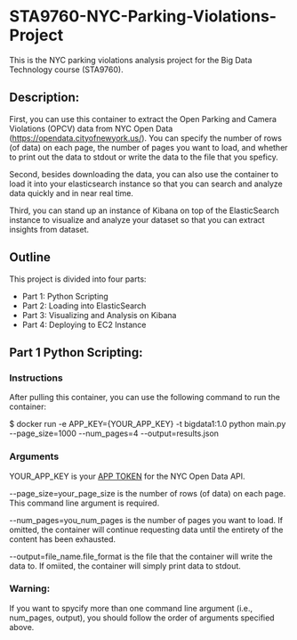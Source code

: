 # STA9760-NYC-Parking-Violations-Project
This is the NYC parking violations analysis project for the Big Data Technology course (STA9760).

## Description:
First, you can use this container to extract the Open Parking and Camera Violations (OPCV) data from NYC Open Data (https://opendata.cityofnewyork.us/). You can specify the number of rows (of data) on each page, the number of pages you want to load, and whether to print out the data to stdout or write the data to the file that you speficy. 

Second, besides downloading the data, you can also use the container to load it into your elasticsearch instance so that you can search and analyze data quickly and in near real time.

Third, you can stand up an instance of Kibana on top of the ElasticSearch instance to visualize and analyze your dataset so that you can extract insights from dataset.

## Outline
This project is divided into four parts:
- Part 1: Python Scripting
- Part 2: Loading into ElasticSearch
- Part 3: Visualizing and Analysis on Kibana
- Part 4: Deploying to EC2 Instance

## Part 1 Python Scripting:
### Instructions
After pulling this container, you can use the following command to run the container:

$ docker run -e APP_KEY={YOUR_APP_KEY} -t bigdata1:1.0 python main.py --page_size=1000 --num_pages=4 --output=results.json

### Arguments
YOUR_APP_KEY is your [APP TOKEN](https://data.cityofnewyork.us/login?return_to=%2Fprofile%2Fedit%2Fdeveloper_settings) for the NYC Open Data API.

--page_size=your_page_size is the number of rows (of data) on each page. This command line argument is required.

--num_pages=you_num_pages is the number of pages you want to load. If omitted, the container will continue requesting data until the entirety of the content has been exhausted.

--output=file_name.file_format is the file that the container will write the data to. If omiited, the container will simply print data to stdout.

### Warning:
If you want to spycify more than one command line argument (i.e., num_pages, output), you should follow the order of arguments specified above.
